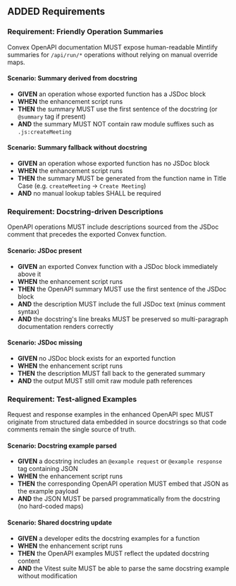 ## ADDED Requirements

### Requirement: Friendly Operation Summaries
Convex OpenAPI documentation MUST expose human-readable Mintlify summaries for `/api/run/*` operations without relying on manual override maps.

#### Scenario: Summary derived from docstring
- **GIVEN** an operation whose exported function has a JSDoc block
- **WHEN** the enhancement script runs
- **THEN** the summary MUST use the first sentence of the docstring (or `@summary` tag if present)
- **AND** the summary MUST NOT contain raw module suffixes such as `.js:createMeeting`

#### Scenario: Summary fallback without docstring
- **GIVEN** an operation whose exported function has no JSDoc block
- **WHEN** the enhancement script runs
- **THEN** the summary MUST be generated from the function name in Title Case (e.g. `createMeeting` → `Create Meeting`)
- **AND** no manual lookup tables SHALL be required

### Requirement: Docstring-driven Descriptions
OpenAPI operations MUST include descriptions sourced from the JSDoc comment that precedes the exported Convex function.

#### Scenario: JSDoc present
- **GIVEN** an exported Convex function with a JSDoc block immediately above it
- **WHEN** the enhancement script runs
- **THEN** the OpenAPI summary MUST use the first sentence of the JSDoc block
- **AND** the description MUST include the full JSDoc text (minus comment syntax)
- **AND** the docstring's line breaks MUST be preserved so multi-paragraph documentation renders correctly

#### Scenario: JSDoc missing
- **GIVEN** no JSDoc block exists for an exported function
- **WHEN** the enhancement script runs
- **THEN** the description MUST fall back to the generated summary
- **AND** the output MUST still omit raw module path references

### Requirement: Test-aligned Examples
Request and response examples in the enhanced OpenAPI spec MUST originate from structured data embedded in source docstrings so that code comments remain the single source of truth.

#### Scenario: Docstring example parsed
- **GIVEN** a docstring includes an `@example request` or `@example response` tag containing JSON
- **WHEN** the enhancement script runs
- **THEN** the corresponding OpenAPI operation MUST embed that JSON as the example payload
- **AND** the JSON MUST be parsed programmatically from the docstring (no hard-coded maps)

#### Scenario: Shared docstring update
- **GIVEN** a developer edits the docstring examples for a function
- **WHEN** the enhancement script runs
- **THEN** the OpenAPI examples MUST reflect the updated docstring content
- **AND** the Vitest suite MUST be able to parse the same docstring example without modification
